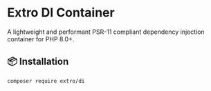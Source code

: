 # Extro DI Container

A lightweight and performant PSR-11 compliant dependency injection container for PHP 8.0+.

## 📦 Installation

```bash
composer require extro/di